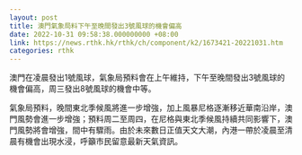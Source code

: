 ```yaml
---
layout: post
title: 澳門氣象局料下午至晚間發出3號風球的機會偏高
date: 2022-10-31 09:58:38.000000000 +08:00
link: https://news.rthk.hk/rthk/ch/component/k2/1673421-20221031.htm
categories: rthk
---
```


澳門在凌晨發出1號風球，氣象局預料會在上午維持，下午至晚間發出3號風球的機會偏高，周三發出8號風球的機會中等。

氣象局預料，晚間東北季候風將進一步增強，加上風暴尼格逐漸移近華南沿岸，澳門風勢會進一步增強；預料周二至周四，在尼格與東北季候風持續共同影響下，澳門風勢將會增強，間中有驟雨。由於未來數日正值天文大潮，內港一帶於凌晨至清晨有機會出現水浸，呼籲巿民留意最新天氣資訊。
